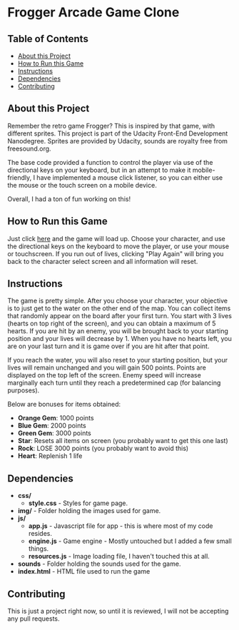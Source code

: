 # Frogger Arcade Game Clone

## Table of Contents

* [About this Project](#about-this-project)
* [How to Run this Game](#how-to-run-this-game)
* [Instructions](#instructions)
* [Dependencies](#dependencies)
* [Contributing](#contributing)

## About this Project
Remember the retro game Frogger? This is inspired by that game, with different sprites.  This project is part of the Udacity Front-End Development Nanodegree. Sprites are provided by Udacity, sounds are royalty free from freesound.org.

The base code provided a function to control the player via use of the directional keys on your keyboard, but in an attempt to make it mobile-friendly, I have implemented a mouse click listener, so you can either use the mouse or the touch screen on a mobile device. 

Overall, I had a ton of fun working on this!

## How to Run this Game
Just click [here](http://fikoreborn.github.io/udacity-arcade-game) and the game will load up. Choose your character, and use the directional keys on the keyboard to move the player, or use your mouse or touchscreen.  If you run out of lives, clicking "Play Again" will bring you back to the character select screen and all information will reset.

## Instructions

  The game is pretty simple. After you choose your character, your objective is to just get to the water on the other end of the map.  You can collect items that randomly appear on the board after your first turn. You start with 3 lives (hearts on top right of the screen), and you can obtain a maximum of 5 hearts. If you are hit by an enemy, you will be brought back to your starting position and your lives will decrease by 1. When you have no hearts left, you are on your last turn and it is game over if you are hit after that point. 

  If you reach the water, you will also reset to your starting position, but your lives will remain unchanged and you will gain 500 points. Points are displayed on the top left of the screen. Enemy speed will increase marginally each turn until they reach a predetermined cap (for balancing purposes). 

  Below are bonuses for items obtained:

  - **Orange Gem**: 1000 points
  - **Blue Gem**: 2000 points
  - **Green Gem**: 3000 points
  - **Star**: Resets all items on screen (you probably want to get this one last)
  - **Rock**: LOSE 3000 points (you probably want to avoid this)
  - **Heart**: Replenish 1 life

## Dependencies

- **css/**
    - **style.css** - Styles for game page.
- **img/** - Folder holding the images used for game.
- **js/**
    - **app.js** - Javascript file for app - this is where most of my code resides.
    - **engine.js** - Game engine - Mostly untouched but I added a few small things.
    - **resources.js** - Image loading file, I haven't touched this at all.
- **sounds** - Folder holding the sounds used for the game.
- **index.html** - HTML file used to run the game

## Contributing

This is just a project right now, so until it is reviewed, I will not be accepting any pull requests. 